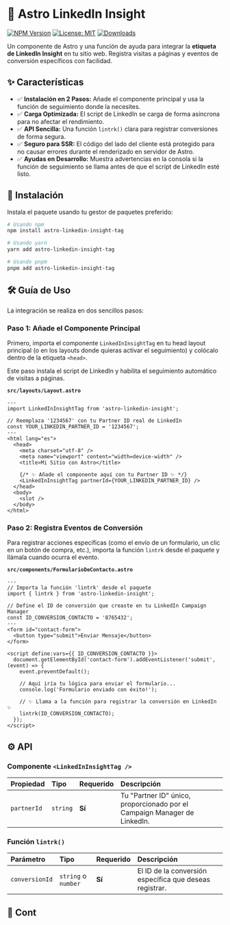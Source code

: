 # 🚀 Astro LinkedIn Insight

[![NPM Version](https://img.shields.io/npm/v/astro-linkedin-insight.svg)](https://www.npmjs.com/package/astro-linkedin-insight-tag)
[![License: MIT](https://img.shields.io/badge/License-MIT-yellow.svg)](https://opensource.org/licenses/MIT)
[![Downloads](https://img.shields.io/npm/dt/astro-linkedin-insight.svg)](https://www.npmjs.com/package/astro-linkedin-insight-tag)

Un componente de Astro y una función de ayuda para integrar la **etiqueta de LinkedIn Insight** en tu sitio web. Registra visitas a páginas y eventos de conversión específicos con facilidad.

## ✨ Características

-   ✅ **Instalación en 2 Pasos:** Añade el componente principal y usa la función de seguimiento donde la necesites.
-   ✅ **Carga Optimizada:** El script de LinkedIn se carga de forma asíncrona para no afectar el rendimiento.
-   ✅ **API Sencilla:** Una función `lintrk()` clara para registrar conversiones de forma segura.
-   ✅ **Seguro para SSR:** El código del lado del cliente está protegido para no causar errores durante el renderizado en servidor de Astro.
-   ✅ **Ayudas en Desarrollo:** Muestra advertencias en la consola si la función de seguimiento se llama antes de que el script de LinkedIn esté listo.

## 🏁 Instalación

Instala el paquete usando tu gestor de paquetes preferido:

```bash
# Usando npm
npm install astro-linkedin-insight-tag

# Usando yarn
yarn add astro-linkedin-insight-tag

# Usando pnpm
pnpm add astro-linkedin-insight-tag
```

## 🛠️ Guía de Uso

La integración se realiza en dos sencillos pasos:

### Paso 1: Añade el Componente Principal

Primero, importa el componente `LinkedInInsightTag` en tu head layout principal (o en los layouts donde quieras activar el seguimiento) y colócalo dentro de la etiqueta `<head>`.

Este paso instala el script de LinkedIn y habilita el seguimiento automático de visitas a páginas.

**`src/layouts/Layout.astro`**
```astro
---
import LinkedInInsightTag from 'astro-linkedin-insight';

// Reemplaza '1234567' con tu Partner ID real de LinkedIn
const YOUR_LINKEDIN_PARTNER_ID = '1234567';
---
<html lang="es">
  <head>
    <meta charset="utf-8" />
    <meta name="viewport" content="width=device-width" />
    <title>Mi Sitio con Astro</title>

    {/* ✨ Añade el componente aquí con tu Partner ID ✨ */}
    <LinkedInInsightTag partnerId={YOUR_LINKEDIN_PARTNER_ID} />
  </head>
  <body>
    <slot />
  </body>
</html>
```

### Paso 2: Registra Eventos de Conversión

Para registrar acciones específicas (como el envío de un formulario, un clic en un botón de compra, etc.), importa la función `lintrk` desde el paquete y llámala cuando ocurra el evento.

**`src/components/FormularioDeContacto.astro`**
```astro
---
// Importa la función 'lintrk' desde el paquete
import { lintrk } from 'astro-linkedin-insight';

// Define el ID de conversión que creaste en tu LinkedIn Campaign Manager
const ID_CONVERSION_CONTACTO = '8765432';
---
<form id="contact-form">
  <button type="submit">Enviar Mensaje</button>
</form>

<script define:vars={{ ID_CONVERSION_CONTACTO }}>
  document.getElementById('contact-form').addEventListener('submit', (event) => {
    event.preventDefault();
    
    // Aquí iría tu lógica para enviar el formulario...
    console.log('Formulario enviado con éxito!');

    // ✨ Llama a la función para registrar la conversión en LinkedIn ✨
    lintrk(ID_CONVERSION_CONTACTO);
  });
</script>
```

## ⚙️ API

### Componente `<LinkedInInsightTag />`

| Propiedad   | Tipo     | Requerido | Descripción                                                                |
|:------------|:---------|:----------|:---------------------------------------------------------------------------|
| `partnerId` | `string` | **Sí** | Tu "Partner ID" único, proporcionado por el Campaign Manager de LinkedIn. |

### Función `lintrk()`

| Parámetro      | Tipo             | Requerido | Descripción                                                        |
|:---------------|:-----------------|:----------|:-------------------------------------------------------------------|
| `conversionId` | `string` o `number` | **Sí** | El ID de la conversión específica que deseas registrar.            |


## 🤝 Cont
